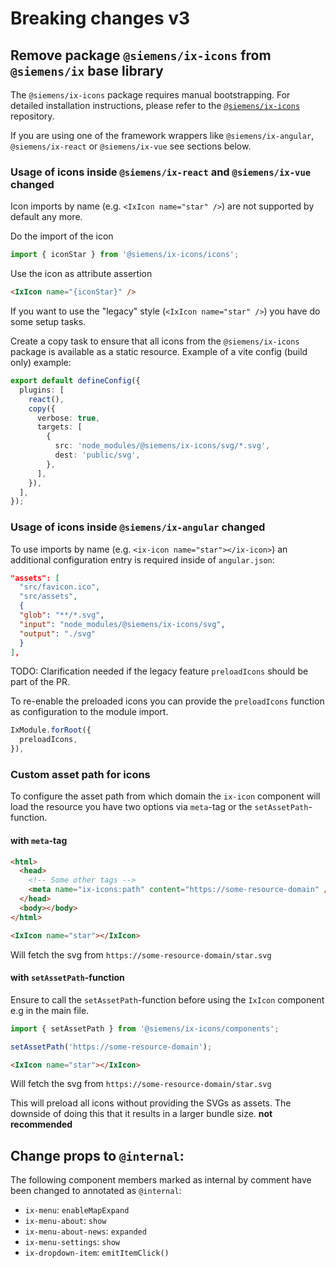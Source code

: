 # Breaking changes v3

## Remove package `@siemens/ix-icons` from `@siemens/ix` base library

The `@siemens/ix-icons` package requires manual bootstrapping. For detailed installation instructions, please refer to the [`@siemens/ix-icons`](https://github.com/siemens/ix-icons) repository.

If you are using one of the framework wrappers like `@siemens/ix-angular`, `@siemens/ix-react` or `@siemens/ix-vue` see sections below.

### Usage of icons inside `@siemens/ix-react` and `@siemens/ix-vue` changed

Icon imports by name (e.g. `<IxIcon name="star" />`) are not supported by default any more.

Do the import of the icon

```ts
import { iconStar } from '@siemens/ix-icons/icons';
```

Use the icon as attribute assertion

```html
<IxIcon name="{iconStar}" />
```

If you want to use the "legacy" style (`<IxIcon name="star" />`) you have do some setup tasks.

Create a copy task to ensure that all icons from the `@siemens/ix-icons` package is available as a static resource. Example of a vite config (build only) example:

```ts
export default defineConfig({
  plugins: [
    react(),
    copy({
      verbose: true,
      targets: [
        {
          src: 'node_modules/@siemens/ix-icons/svg/*.svg',
          dest: 'public/svg',
        },
      ],
    }),
  ],
});
```

### Usage of icons inside `@siemens/ix-angular` changed

To use imports by name (e.g. `<ix-icon name="star"></ix-icon>`) an additional configuration entry is required inside of `angular.json`:

```json
"assets": [
  "src/favicon.ico",
  "src/assets",
  {
  "glob": "**/*.svg",
  "input": "node_modules/@siemens/ix-icons/svg",
  "output": "./svg"
  }
],
```

TODO: Clarification needed if the legacy feature `preloadIcons` should be part of the PR.

To re-enable the preloaded icons you can provide the `preloadIcons` function as configuration to the module import.

```ts
IxModule.forRoot({
  preloadIcons,
}),
```

### Custom asset path for icons

To configure the asset path from which domain the `ix-icon` component will load the resource you have two options via `meta`-tag or the `setAssetPath`-function.

#### with `meta`-tag

```html
<html>
  <head>
    <!-- Some other tags -->
    <meta name="ix-icons:path" content="https://some-resource-domain" />
  </head>
  <body></body>
</html>
```

```html
<IxIcon name="star"></IxIcon>
```

Will fetch the svg from `https://some-resource-domain/star.svg`

#### with `setAssetPath`-function

Ensure to call the `setAssetPath`-function before using the `IxIcon` component e.g in the main file.

```ts
import { setAssetPath } from '@siemens/ix-icons/components';

setAssetPath('https://some-resource-domain');
```

```html
<IxIcon name="star"></IxIcon>
```

Will fetch the svg from `https://some-resource-domain/star.svg`

This will preload all icons without providing the SVGs as assets. The downside of doing this that it results in a larger bundle size. **not recommended**

## Change props to `@internal`:

The following component members marked as internal by comment have been changed to annotated as `@internal`:

- `ix-menu`: `enableMapExpand`
- `ix-menu-about`: `show`
- `ix-menu-about-news`: `expanded`
- `ix-menu-settings`: `show`
- `ix-dropdown-item`: `emitItemClick()`
